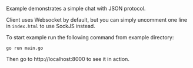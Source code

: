 Example demonstrates a simple chat with JSON protocol.

Client uses Websocket by default, but you can simply uncomment one line in `index.html` to use SockJS instead. 

To start example run the following command from example directory:

```
go run main.go
```

Then go to http://localhost:8000 to see it in action.
